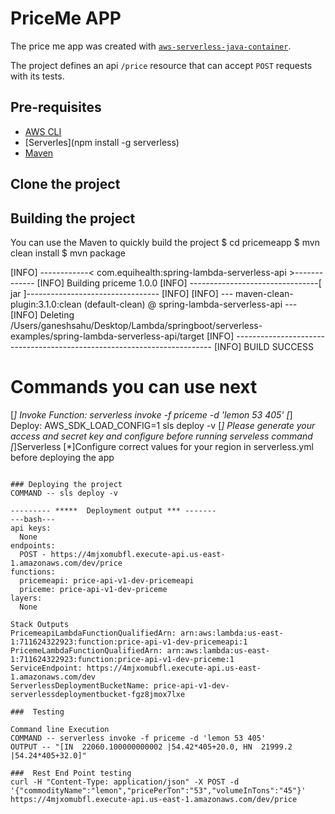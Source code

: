 # PriceMe APP
The price me app was created with [`aws-serverless-java-container`](https://github.com/awslabs/aws-serverless-java-container).

The project defines an api `/price` resource that can accept `POST` requests with its tests.

## Pre-requisites
* [AWS CLI](https://aws.amazon.com/cli/)
* [Serverles](npm install -g serverless)
* [Maven](https://maven.apache.org/)

## Clone the project

## Building the project
You can use the Maven to quickly build the project
$ cd pricemeapp
$ mvn clean  install
$ mvn  package

[INFO] ------------< com.equihealth:spring-lambda-serverless-api >-------------
[INFO] Building priceme 1.0.0
[INFO] --------------------------------[ jar ]---------------------------------
[INFO]
[INFO] --- maven-clean-plugin:3.1.0:clean (default-clean) @ spring-lambda-serverless-api ---
[INFO] Deleting /Users/ganeshsahu/Desktop/Lambda/springboot/serverless-examples/spring-lambda-serverless-api/target
[INFO] ------------------------------------------------------------------------
[INFO] BUILD SUCCESS



Commands you can use next
=========================
[*] Invoke Function: serverless invoke -f priceme -d 'lemon 53 405'
[*] Deploy: AWS_SDK_LOAD_CONFIG=1 sls deploy -v
[*] Please generate your access and secret key and configure before running serveless command
[*]Serverless
[*]Configure  correct values for your region in serverless.yml before deploying the app
```

### Deploying the project
COMMAND -- sls deploy -v

--------- *****  Deployment output *** -------
---bash---
api keys:
  None
endpoints:
  POST - https://4mjxomubfl.execute-api.us-east-1.amazonaws.com/dev/price
functions:
  pricemeapi: price-api-v1-dev-pricemeapi
  priceme: price-api-v1-dev-priceme
layers:
  None

Stack Outputs
PricemeapiLambdaFunctionQualifiedArn: arn:aws:lambda:us-east-1:711624322923:function:price-api-v1-dev-pricemeapi:1
PricemeLambdaFunctionQualifiedArn: arn:aws:lambda:us-east-1:711624322923:function:price-api-v1-dev-priceme:1
ServiceEndpoint: https://4mjxomubfl.execute-api.us-east-1.amazonaws.com/dev
ServerlessDeploymentBucketName: price-api-v1-dev-serverlessdeploymentbucket-fgz8jmox7lxe

###  Testing

Command line Execution
COMMAND -- serverless invoke -f priceme -d 'lemon 53 405'
OUTPUT -- "[IN  22060.100000000002 |54.42*405+20.0, HN  21999.2 |54.24*405+32.0]"

###  Rest End Point testing
curl -H "Content-Type: application/json" -X POST -d '{"commodityName":"lemon","pricePerTon":"53","volumeInTons":"45"}' https://4mjxomubfl.execute-api.us-east-1.amazonaws.com/dev/price

